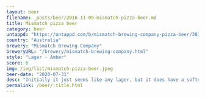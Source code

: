 ```yaml
---
layout: beer
filename: _posts/beer/2016-11-09-mismatch-pizza-beer.md
title: Mismatch pizza beer
category: beer
untappd: "https://untappd.com/b/mismatch-brewing-company-pizza-beer/3811575"
country: "Australia"
brewery: "Mismatch Brewing Company"
breweryURL: "/brewery/mismatch-brewing-company.html"
style: "Lager - Amber"
score: 6
img: /img/list/mismatch-pizza-beer.jpeg
beer-date: "2020-07-31"
desc: "Initially it just seems like any lager, but it does have a softer mouthfeel. There’s nothing exciting the smell"
permalink: /beer/:title.html
---
```

